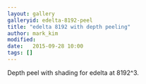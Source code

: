 ```yaml
---
layout: gallery
galleryid: edelta-8192-peel
title: "edelta 8192 with depth peeling"
author: mark_kim
modified:
date:   2015-09-28 10:00
tags: []
---
```

Depth peel with shading for edelta at 8192^3.